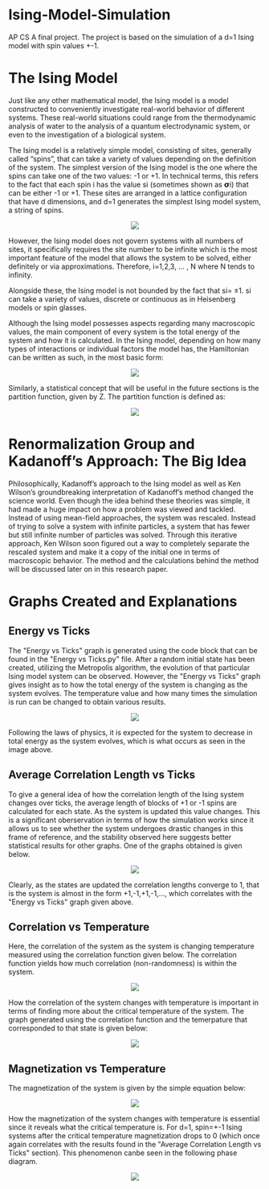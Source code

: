 # Ising-Model-Simulation
AP CS A final project. The project is based on the simulation of a d=1 Ising model with spin values +-1. 

# The Ising Model

Just like any other mathematical model, the Ising model is a model constructed to conveniently investigate real-world behavior of different systems. These real-world situations could range from the thermodynamic analysis of water to the analysis of a quantum electrodynamic system, or even to the investigation of a biological system.

The Ising model is a relatively simple model, consisting of sites, generally called “spins”, that can take a variety of values depending on the definition of the system. The simplest version of the Ising model is the one where the spins can take one of the two values: -1 or +1. In technical terms, this refers to the fact that each spin i has the value si (sometimes shown as 𝞂i) that can be either -1 or +1. These sites are arranged in a lattice configuration that have d dimensions, and d=1 generates the simplest Ising model system, a string of spins.

<p align="center">
  <img src="images/ising%20model.png" />
</p>

However, the Ising model does not govern systems with all numbers of sites, it specifically requires the site number to be infinite which is the most important feature of the model that allows the system to be solved, either definitely or via approximations. Therefore, i=1,2,3, ... , N where N tends to infinity. 

Alongside these, the Ising model is not bounded by the fact that si= ±1. si can take a variety of values, discrete or continuous as in Heisenberg models or spin glasses.

Although the Ising model possesses aspects regarding many macroscopic values, the main component of every system is the total energy of the system and how it is calculated. In the Ising model, depending on how many types of interactions or individual factors the model has, the Hamiltonian can be written as such, in the most basic form:

<p align="center">
  <img src="images/hamiltonian.png" />
</p>


Similarly, a statistical concept that will be useful in the future sections is the partition function, given by Z. The partition function is defined as:

<p align="center">
  <img src="images/partition%20function.png" />
</p>

# Renormalization Group and Kadanoff’s Approach: The Big Idea
Philosophically, Kadanoff’s approach to the Ising model as well as Ken Wilson’s groundbreaking interpretation of Kadanoff’s method changed the science world. Even though the idea behind these theories was simple, it had made a huge impact on how a problem was viewed and tackled. Instead of using mean-field approaches, the system was rescaled. Instead of trying to solve a system with infinite particles, a system that has fewer but still infinite number of particles was solved. Through this iterative approach, Ken Wilson soon figured out a way to completely separate the rescaled system and make it a copy of the initial one in terms of macroscopic behavior. The method and the calculations behind the method will be discussed later on in this research paper.

# Graphs Created and Explanations

## Energy vs Ticks

The "Energy vs Ticks" graph is generated using the code block that can be found in the "Energy vs Ticks.py" file. After a random initial state has been created, utilizing the Metropolis algorithm, the evolution of that particular Ising model system can be observed. However, the "Energy vs Ticks" graph gives insight as to how the total energy of the system is changing as the system evolves. The temperature value and how many times the simulation is run can be changed to obtain various results. 

<p align="center">
  <img src="images/energy%20vs%20ticks%20graph.png" />
</p>

Following the laws of physics, it is expected for the system to decrease in total energy as the system evolves, which is what occurs as seen in the image above.

## Average Correlation Length vs Ticks

To give a general idea of how the correlation length of the Ising system changes over ticks, the average length of blocks of +1 or -1 spins are calculated for each state. As the system is updated this value changes. This is a significant oberservation in terms of how the simulation works since it allows us to see whether the system undergoes drastic changes in this frame of reference, and the stability observed here suggests better statistical results for other graphs. One of the graphs obtained is given below.

<p align="center">
  <img src="images/avg%20corr%20length%20vs%20ticks.png" />
</p>

Clearly, as the states are updated the correlation lengths converge to 1, that is the system is almost in the form +1,-1,+1,-1,..., which correlates with the "Energy vs Ticks" graph given above.

## Correlation vs Temperature

Here, the correlation of the system as the system is changing temperature measured using the correlation function given below. The correlation function yields how much correlation (non-randomness) is within the system.

<p align="center">
  <img src="images/correlation%20function.png" />
</p>

How the correlation of the system changes with temperature is important in terms of finding more about the critical temperature of the system. The graph generated using the correlation function and the temerpature that corresponded to that state is given below:

<p align="center">
  <img src="images/corr%20vs%20temp.png" />
</p>

## Magnetization vs Temperature

The magnetization of the system is given by the simple equation below:

<p align="center">
  <img src="images/magnetization%20equation.png" />
</p>

How the magnetization of the system changes with temperature is essential since it reveals what the critical temperature is. For d=1, spin=+-1 Ising systems after the critical temperature magnetization drops to 0 (which once again correlates with the results found in the "Average Correlation Length vs Ticks" section). This phenomenon canbe seen in the following phase diagram.

<p align="center">
  <img src="images/mag%20vs%20t%20%20phase%20diagram.png" />
</p>

